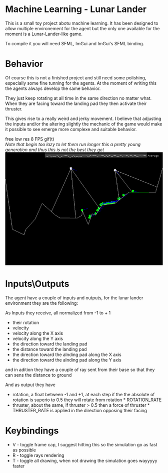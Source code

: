 # Machine Learning - Lunar Lander

This is a small toy project abotu machine learning.
It has been designed to allow multiple environement for the agent but the only one available for the moment is a Lunar-Lander-like game.

To compile it you will need SFML, ImGui and ImGui's SFML binding.

# Behavior

Of course this is not a finished project and still need some polishing, especially some fine tunning for the agents.
At the moment of writing this the agents always develop the same behavior.

They just keep rotating at all time in the same direction no matter what.
When they are facing toward the landing pad they then activate their thruster.

This gives rise to a really weird and jerky movement.
I believe that adjusting the inputs and/or the altering slightly the mechanic of the game would make it possible to see emerge more complexe and suitable behavior.

free low res 8 FPS gif(t)  
*Note that begin too lazy to let them run longer this a pretty young generation and thus this is not the best they get* 
![alt tag](behavior.gif)

# Inputs\Outputs

The agent have a couple of inputs and outputs, for the lunar lander environment they are the following:

As Inputs they receive, all normalized from -1 to + 1
- their rotation
- velocity
- velocity along the X axis
- velocity along the Y axis
- the direction toward the landing pad
- the distance toward the landing pad
- the direction toward the alnding pad along the X axis
- the direction toward the alnding pad along the Y axis

and in adition they have a couple of ray sent from their base so that they can sens the distance to ground

And as output they have

- rotation, a float between -1 and +1, at each step if the the absolute of rotation is superio to 0.5 they will rotate from rotation * ROTATION_RATE
- thruster, about the same, if thruster > 0.5 then a force of thruster * THRUSTER_RATE is applied in the direction opposing their facing

# Keybindings

- V - toggle frame cap, I suggest hitting this so the simulation go as fast as possible
- R - toggle rays rendering
- T - toggle all drawing, when not drawing the simulation goes wayyyyy faster
